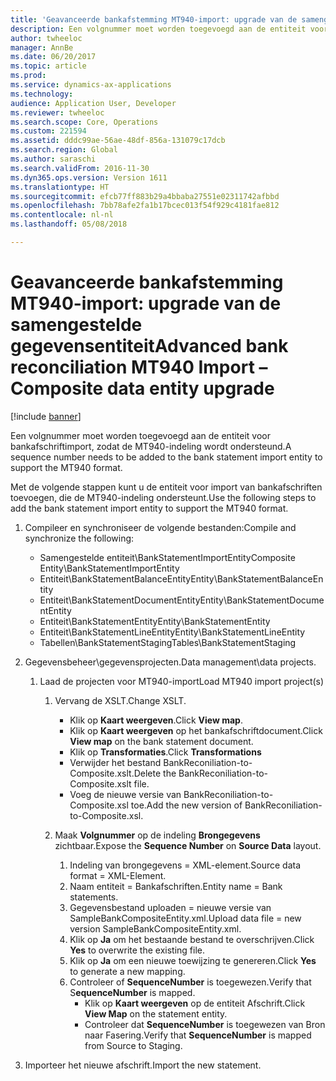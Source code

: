 ```yaml
---
title: 'Geavanceerde bankafstemming MT940-import: upgrade van de samengestelde gegevensentiteit'
description: Een volgnummer moet worden toegevoegd aan de entiteit voor bankafschriftimport, zodat de MT940-indeling wordt ondersteund.
author: twheeloc
manager: AnnBe
ms.date: 06/20/2017
ms.topic: article
ms.prod: 
ms.service: dynamics-ax-applications
ms.technology: 
audience: Application User, Developer
ms.reviewer: twheeloc
ms.search.scope: Core, Operations
ms.custom: 221594
ms.assetid: dddc99ae-56ae-48df-856a-131079c17dcb
ms.search.region: Global
ms.author: saraschi
ms.search.validFrom: 2016-11-30
ms.dyn365.ops.version: Version 1611
ms.translationtype: HT
ms.sourcegitcommit: efcb77ff883b29a4bbaba27551e02311742afbbd
ms.openlocfilehash: 7bb78afe2fa1b17bcec013f54f929c4181fae812
ms.contentlocale: nl-nl
ms.lasthandoff: 05/08/2018

---
```


# <a name="advanced-bank-reconciliation-mt940-import--composite-data-entity-upgrade"></a><span data-ttu-id="1e5b6-103">Geavanceerde bankafstemming MT940-import: upgrade van de samengestelde gegevensentiteit</span><span class="sxs-lookup"><span data-stu-id="1e5b6-103">Advanced bank reconciliation MT940 Import – Composite data entity upgrade</span></span>

[!include [banner](../includes/banner.md)]

<span data-ttu-id="1e5b6-104">Een volgnummer moet worden toegevoegd aan de entiteit voor bankafschriftimport, zodat de MT940-indeling wordt ondersteund.</span><span class="sxs-lookup"><span data-stu-id="1e5b6-104">A sequence number needs to be added to the bank statement import entity to support the MT940 format.</span></span> 

<span data-ttu-id="1e5b6-105">Met de volgende stappen kunt u de entiteit voor import van bankafschriften toevoegen, die de MT940-indeling ondersteunt.</span><span class="sxs-lookup"><span data-stu-id="1e5b6-105">Use the following steps to add the bank statement import entity to support the MT940 format.</span></span>

1.  <span data-ttu-id="1e5b6-106">Compileer en synchroniseer de volgende bestanden:</span><span class="sxs-lookup"><span data-stu-id="1e5b6-106">Compile and synchronize the following:</span></span>
    -   <span data-ttu-id="1e5b6-107">Samengestelde entiteit\\BankStatementImportEntity</span><span class="sxs-lookup"><span data-stu-id="1e5b6-107">Composite Entity\\BankStatementImportEntity</span></span>
    -   <span data-ttu-id="1e5b6-108">Entiteit\\BankStatementBalanceEntity</span><span class="sxs-lookup"><span data-stu-id="1e5b6-108">Entity\\BankStatementBalanceEntity</span></span>
    -   <span data-ttu-id="1e5b6-109">Entiteit\\BankStatementDocumentEntity</span><span class="sxs-lookup"><span data-stu-id="1e5b6-109">Entity\\BankStatementDocumentEntity</span></span>
    -   <span data-ttu-id="1e5b6-110">Entiteit\\BankStatementEntity</span><span class="sxs-lookup"><span data-stu-id="1e5b6-110">Entity\\BankStatementEntity</span></span>
    -   <span data-ttu-id="1e5b6-111">Entiteit\\BankStatementLineEntity</span><span class="sxs-lookup"><span data-stu-id="1e5b6-111">Entity\\BankStatementLineEntity</span></span>
    -   <span data-ttu-id="1e5b6-112">Tabellen\\BankStatementStaging</span><span class="sxs-lookup"><span data-stu-id="1e5b6-112">Tables\\BankStatementStaging</span></span>

2.  <span data-ttu-id="1e5b6-113">Gegevensbeheer\\gegevensprojecten.</span><span class="sxs-lookup"><span data-stu-id="1e5b6-113">Data management\\data projects.</span></span>
    1.  <span data-ttu-id="1e5b6-114">Laad de projecten voor MT940-import</span><span class="sxs-lookup"><span data-stu-id="1e5b6-114">Load MT940 import project(s)</span></span>
        1.  <span data-ttu-id="1e5b6-115">Vervang de XSLT.</span><span class="sxs-lookup"><span data-stu-id="1e5b6-115">Change XSLT.</span></span>
            -   <span data-ttu-id="1e5b6-116">Klik op **Kaart weergeven**.</span><span class="sxs-lookup"><span data-stu-id="1e5b6-116">Click **View map**.</span></span>
            -   <span data-ttu-id="1e5b6-117">Klik op **Kaart weergeven** op het bankafschriftdocument.</span><span class="sxs-lookup"><span data-stu-id="1e5b6-117">Click **View map** on the bank statement document.</span></span>
            -   <span data-ttu-id="1e5b6-118">Klik op **Transformaties**.</span><span class="sxs-lookup"><span data-stu-id="1e5b6-118">Click **Transformations**</span></span>
            -   <span data-ttu-id="1e5b6-119">Verwijder het bestand BankReconiliation-to-Composite.xslt.</span><span class="sxs-lookup"><span data-stu-id="1e5b6-119">Delete the BankReconiliation-to-Composite.xslt file.</span></span>
            -   <span data-ttu-id="1e5b6-120">Voeg de nieuwe versie van BankReconiliation-to-Composite.xsl toe.</span><span class="sxs-lookup"><span data-stu-id="1e5b6-120">Add the new version of BankReconiliation-to-Composite.xsl.</span></span>

        2.  <span data-ttu-id="1e5b6-121">Maak **Volgnummer** op de indeling **Brongegevens** zichtbaar.</span><span class="sxs-lookup"><span data-stu-id="1e5b6-121">Expose the **Sequence Number** on **Source Data** layout.</span></span>
            1.  <span data-ttu-id="1e5b6-122">Indeling van brongegevens = XML-element.</span><span class="sxs-lookup"><span data-stu-id="1e5b6-122">Source data format = XML-Element.</span></span>
            2.  <span data-ttu-id="1e5b6-123">Naam entiteit = Bankafschriften.</span><span class="sxs-lookup"><span data-stu-id="1e5b6-123">Entity name = Bank statements.</span></span>
            3.  <span data-ttu-id="1e5b6-124">Gegevensbestand uploaden = nieuwe versie van SampleBankCompositeEntity.xml.</span><span class="sxs-lookup"><span data-stu-id="1e5b6-124">Upload data file = new version SampleBankCompositeEntity.xml.</span></span>
            4.  <span data-ttu-id="1e5b6-125">Klik op **Ja** om het bestaande bestand te overschrijven.</span><span class="sxs-lookup"><span data-stu-id="1e5b6-125">Click **Yes** to overwrite the existing file.</span></span>
            5.  <span data-ttu-id="1e5b6-126">Klik op **Ja** om een nieuwe toewijzing te genereren.</span><span class="sxs-lookup"><span data-stu-id="1e5b6-126">Click **Yes** to generate a new mapping.</span></span>
            6.  <span data-ttu-id="1e5b6-127">Controleer of **SequenceNumber** is toegewezen.</span><span class="sxs-lookup"><span data-stu-id="1e5b6-127">Verify that S**equenceNumber** is mapped.</span></span>
                -   <span data-ttu-id="1e5b6-128">Klik op **Kaart weergeven** op de entiteit Afschrift.</span><span class="sxs-lookup"><span data-stu-id="1e5b6-128">Click **View Map** on the statement entity.</span></span>
                -   <span data-ttu-id="1e5b6-129">Controleer dat **SequenceNumber** is toegewezen van Bron naar Fasering.</span><span class="sxs-lookup"><span data-stu-id="1e5b6-129">Verify that **SequenceNumber** is mapped from Source to Staging.</span></span>

3.  <span data-ttu-id="1e5b6-130">Importeer het nieuwe afschrift.</span><span class="sxs-lookup"><span data-stu-id="1e5b6-130">Import the new statement.</span></span>





